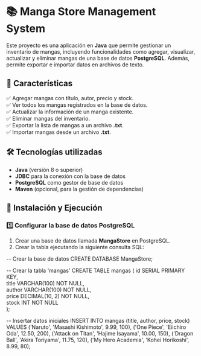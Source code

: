 # 📚 Manga Store Management System

Este proyecto es una aplicación en **Java** que permite gestionar un inventario de mangas, incluyendo funcionalidades como agregar, visualizar, actualizar y eliminar mangas de una base de datos **PostgreSQL**. Además, permite exportar e importar datos en archivos de texto.

## 🚀 Características

✅ Agregar mangas con título, autor, precio y stock.  
✅ Ver todos los mangas registrados en la base de datos.  
✅ Actualizar la información de un manga existente.  
✅ Eliminar mangas del inventario.  
✅ Exportar la lista de mangas a un archivo **.txt**.  
✅ Importar mangas desde un archivo **.txt**.  

## 🛠️ Tecnologías utilizadas

- **Java** (versión 8 o superior)  
- **JDBC** para la conexión con la base de datos  
- **PostgreSQL** como gestor de base de datos  
- **Maven** (opcional, para la gestión de dependencias)  


## 📌 Instalación y Ejecución

### 1️⃣ Configurar la base de datos PostgreSQL

1. Crear una base de datos llamada **MangaStore** en PostgreSQL.  
2. Crear la tabla ejecutando la siguiente consulta SQL:  

-- Crear la base de datos
CREATE DATABASE MangaStore;

-- Crear la tabla 'mangas'
CREATE TABLE mangas (
    id SERIAL PRIMARY KEY,              
    title VARCHAR(100) NOT NULL,        
    author VARCHAR(100) NOT NULL,       
    price DECIMAL(10, 2) NOT NULL,      
    stock INT NOT NULL                  
);

-- Insertar datos iniciales 
INSERT INTO mangas (title, author, price, stock) VALUES
('Naruto', 'Masashi Kishimoto', 9.99, 100),
('One Piece', 'Eiichiro Oda', 12.50, 200),
('Attack on Titan', 'Hajime Isayama', 10.00, 150),
('Dragon Ball', 'Akira Toriyama', 11.75, 120),
('My Hero Academia', 'Kohei Horikoshi', 8.99, 80);





